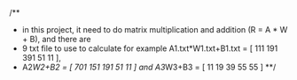 /**
* in this project, it need to do matrix multiplication and addition (R = A * W + B), and there are 
* 9 txt file to use to calculate for example A1.txt*W1.txt+B1.txt = [ 111  191  391  51  11 ],
* A2*W2+B2 = [ 701  151  191   51  11 ] and A3*W3+B3 = [ 11  19  39  55  55 ]
**/
